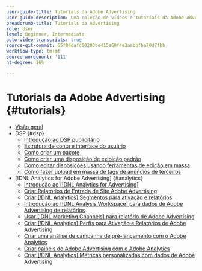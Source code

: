 ```yaml
---
user-guide-title: Tutorials da Adobe Advertising
user-guide-description: Uma coleção de vídeos e tutoriais da Adobe Advertising.
breadcrumb-title: Tutorials da Advertising
role: User
level: Beginner, Intermediate
auto-video-transcripts: true
source-git-commit: 65f84dafc00203be415e60f4e3aabbfba70d7fbb
workflow-type: tm+mt
source-wordcount: '111'
ht-degree: 16%

---
```



# Tutorials da Adobe Advertising {#tutorials}

+ [Visão geral](overview.md)
+ DSP {#dsp}
   + [Introdução ao DSP publicitário](/help/dsp/intro.md)
   + [Estrutura de conta e interface do usuário](/help/dsp/ui.md)
   + [Como criar um pacote](/help/dsp/package-create.md)
   + [Como criar uma disposição de exibição padrão](/help/dsp/placement-create.md)
   + [Como editar disposições usando ferramentas de edição em massa](/help/dsp/bulk-edit-placement-tools.md)
   + [Como fazer upload em massa de tags de anúncios de terceiros](/help/dsp/bulk-upload-third-party-ad-tags.md)
+ [!DNL Analytics for Adobe Advertising] {#analytics}
   + [Introdução ao [!DNL Analytics for Advertising]](/help/integrations/analytics/intro-a4adc.md)
   + [Criar Relatórios de Entrada de Site Adobe Advertising](/help/integrations/analytics/analytics-site-entry-a4adc.md)
   + [Criar [!DNL Analytics] Segmentos para ativação e relatórios](/help/integrations/analytics/analytics-segments-a4adc.md)
   + [Introdução ao [!DNL Analysis Workspace] para dados de Adobe Advertising de relatórios](/help/integrations/analytics/analytics-analysis-workspace-a4adc.md)
   + [Usar [!DNL Marketing Channels] para relatório de Adobe Advertising](/help/integrations/analytics/analytics-reporting-a4adc.md)
   + [Criar [!DNL Analytics] Perfis para Ativação e Relatórios de Adobe Advertising](/help/integrations/analytics/analytics-profiles-a4adc.md)
   + [Criar uma análise de campanha de pré-lançamento com o Adobe Analytics](/help/integrations/analytics/analytics-pre-launch-a4adc.md)
   + [Criar painéis do Adobe Advertising com o Adobe Analytics](/help/integrations/analytics/analytics-dashboards-a4adc.md)
   + [Criar [!DNL Analytics] Métricas personalizadas com dados de Adobe Advertising](/help/integrations/analytics/analytics-custom-metrics-a4adc.md)

<!-- Add to DSP chapter once the videos are complete:
  + [How to Create a Placement](/help/dsp/placement-create.md)
  + [Placement Targeting Capabilities](/help/dsp/placement-targeting.md)
  + [Audience Libraries and Applying Behavioral Targeting](/help/dsp/audience-libraries.md)
-->

<!-- If I move the "Analytics for Advertising chapter into a larger Integrations chapter, then I'll need to set up redirects by copying a CSV file into this repo and populating it for those legacy file names. -->
